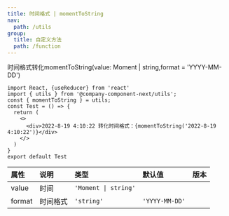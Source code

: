 ```yaml
---
title: 时间格式 | momentToString
nav:
  path: /utils
group:
  title: 自定义方法
  path: /function
---
```


时间格式转化momentToString(value: Moment | string,format = 'YYYY-MM-DD')
```tsx
import React, {useReducer} from 'react'
import { utils } from '@company-component-next/utils';
const { momentToString } = utils;
const Test = () => {
  return (
    <>
      <div>2022-8-19 4:10:22 转化时间格式：{momentToString('2022-8-19 4:10:22')}</div>
    </>
  )
}
export default Test
```

|属性 |说明 |类型 |默认值  |版本|
|:-----|:-----|:-----|:-----|:-----|
|value| 时间| `'Moment \| string'`|
|format| 时间格式| `'string'`| `'YYYY-MM-DD'`|